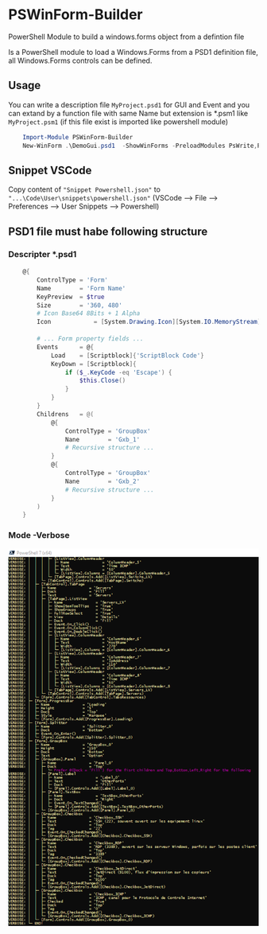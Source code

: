 # PSWinForm-Builder
PowerShell Module to build a windows.forms object from a defintion file

Is a PowerShell module to load a Windows.Forms from a PSD1 definition file, all Windows.Forms controls can be defined.

## Usage

You can write a description file `MyProject.psd1` for GUI and Event and you can extand by a function file with same Name but extension is *.psm1 like `MyProject.psm1` (if this file exist is imported like powershell module)

```powershell
    Import-Module PSWinForm-Builder
    New-WinForm .\DemoGui.psd1  -ShowWinForms -PreloadModules PsWrite,PsBright -Verbose
```
## Snippet VSCode
Copy content of `"Snippet Powershell.json"` to `"...\Code\User\snippets\powershell.json"` (VSCode --> File --> Preferences --> User Snippets --> Powershell)

## PSD1 file must habe following structure
### Descripter *.psd1
```powershell
    @{
        ControlType = 'Form'
        Name        = 'Form Name'
        KeyPreview  = $true
        Size        = '360, 480'
        # Icon Base64 8Bits + 1 Alpha
        Icon            = [System.Drawing.Icon][System.IO.MemoryStream] [System.Convert]::FromBase64String('...')

        # ... Form property fields ...
        Events      = @{
            Load    = [Scriptblock]{'ScriptBlock Code'}
            KeyDown = [Scriptblock]{
                if ($_.KeyCode -eq 'Escape') {
                    $this.Close()
                }
            }
        }
        Childrens   = @(
            @{
                ControlType = 'GroupBox'
                Nane        = 'Gxb_1'
                # Recursive structure ...
            }
            @{
                ControlType = 'GroupBox'
                Nane        = 'Gxb_2'
                # Recursive structure ...
            }
        )
    }
```
### Mode -Verbose
![alt tag](https://github.com/sctfic/PSWinForm-Builder/blob/main/Verbose.png "Verbose.png")